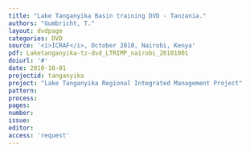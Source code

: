 ```yaml
---
title: "Lake Tanganyika Basin training DVD - Tanzania."
authors: "Gumbricht, T."
layout: dvdpage
categories: DVD
source: '<i>ICRAF</i>, October 2010, Nairobi, Kenya'
pdf: Laketanganyika-tz-dvd_LTRIMP_nairobi_20101001
doiurl: '#'
date: 2010-10-01
projectid: tanganyika
project: "Lake Tanganyika Regional Integrated Management Project"
pattern:
process:
pages:
number:
issue:
editor:
access: 'request'
---
```

